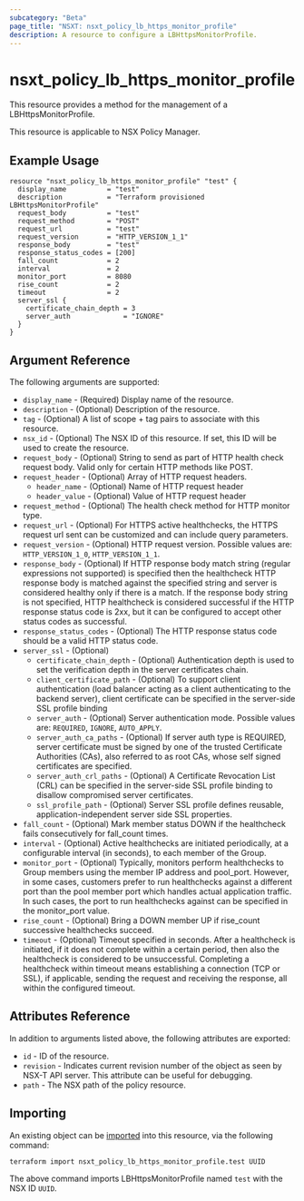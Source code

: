 ```yaml
---
subcategory: "Beta"
page_title: "NSXT: nsxt_policy_lb_https_monitor_profile"
description: A resource to configure a LBHttpsMonitorProfile.
---
```


# nsxt_policy_lb_https_monitor_profile

This resource provides a method for the management of a LBHttpsMonitorProfile.

This resource is applicable to NSX Policy Manager.

## Example Usage

```hcl
resource "nsxt_policy_lb_https_monitor_profile" "test" {
  display_name          = "test"
  description           = "Terraform provisioned LBHttpsMonitorProfile"
  request_body          = "test"
  request_method        = "POST"
  request_url           = "test"
  request_version       = "HTTP_VERSION_1_1"
  response_body         = "test"
  response_status_codes = [200]
  fall_count            = 2
  interval              = 2
  monitor_port          = 8080
  rise_count            = 2
  timeout               = 2
  server_ssl {
    certificate_chain_depth = 3
    server_auth             = "IGNORE"
  }
}
```

## Argument Reference

The following arguments are supported:

* `display_name` - (Required) Display name of the resource.
* `description` - (Optional) Description of the resource.
* `tag` - (Optional) A list of scope + tag pairs to associate with this resource.
* `nsx_id` - (Optional) The NSX ID of this resource. If set, this ID will be used to create the resource.
* `request_body` - (Optional) String to send as part of HTTP health check request body. Valid only for certain HTTP methods like POST.
* `request_header` - (Optional) Array of HTTP request headers.
    * `header_name` - (Optional) Name of HTTP request header
    * `header_value` - (Optional) Value of HTTP request header
* `request_method` - (Optional) The health check method for HTTP monitor type.
* `request_url` - (Optional) For HTTPS active healthchecks, the HTTPS request url sent can be customized and can include query parameters.
* `request_version` - (Optional) HTTP request version. Possible values are: `HTTP_VERSION_1_0`, `HTTP_VERSION_1_1`.
* `response_body` - (Optional) If HTTP response body match string (regular expressions not supported) is specified then the healthcheck HTTP response body is matched against the specified string and server is considered healthy only if there is a match. If the response body string is not specified, HTTP healthcheck is considered successful if the HTTP response status code is 2xx, but it can be configured to accept other status codes as successful.
* `response_status_codes` - (Optional) The HTTP response status code should be a valid HTTP status code.
* `server_ssl` - (Optional)
    * `certificate_chain_depth` - (Optional) Authentication depth is used to set the verification depth in the server certificates chain.
    * `client_certificate_path` - (Optional) To support client authentication (load balancer acting as a client authenticating to the backend server), client certificate can be specified in the server-side SSL profile binding
    * `server_auth` - (Optional) Server authentication mode. Possible values are: `REQUIRED`, `IGNORE`, `AUTO_APPLY`.
    * `server_auth_ca_paths` - (Optional) If server auth type is REQUIRED, server certificate must be signed by one of the trusted Certificate Authorities (CAs), also referred to as root CAs, whose self signed certificates are specified.
    * `server_auth_crl_paths` - (Optional) A Certificate Revocation List (CRL) can be specified in the server-side SSL profile binding to disallow compromised server certificates.
    * `ssl_profile_path` - (Optional) Server SSL profile defines reusable, application-independent server side SSL properties.
* `fall_count` - (Optional) Mark member status DOWN if the healthcheck fails consecutively for fall_count times.
* `interval` - (Optional) Active healthchecks are initiated periodically, at a configurable interval (in seconds), to each member of the Group.
* `monitor_port` - (Optional) Typically, monitors perform healthchecks to Group members using the member IP address and pool_port. However, in some cases, customers prefer to run healthchecks against a different port than the pool member port which handles actual application traffic. In such cases, the port to run healthchecks against can be specified in the monitor_port value.
* `rise_count` - (Optional) Bring a DOWN member UP if rise_count successive healthchecks succeed.
* `timeout` - (Optional) Timeout specified in seconds. After a healthcheck is initiated, if it does not complete within a certain period, then also the healthcheck is considered to be unsuccessful. Completing a healthcheck within timeout means establishing a connection (TCP or SSL), if applicable, sending the request and receiving the response, all within the configured timeout.

## Attributes Reference

In addition to arguments listed above, the following attributes are exported:

* `id` - ID of the resource.
* `revision` - Indicates current revision number of the object as seen by NSX-T API server. This attribute can be useful for debugging.
* `path` - The NSX path of the policy resource.

## Importing

An existing object can be [imported][docs-import] into this resource, via the following command:

[docs-import]: https://developer.hashicorp.com/terraform/cli/import

```shell
terraform import nsxt_policy_lb_https_monitor_profile.test UUID
```

The above command imports LBHttpsMonitorProfile named `test` with the NSX ID `UUID`.
